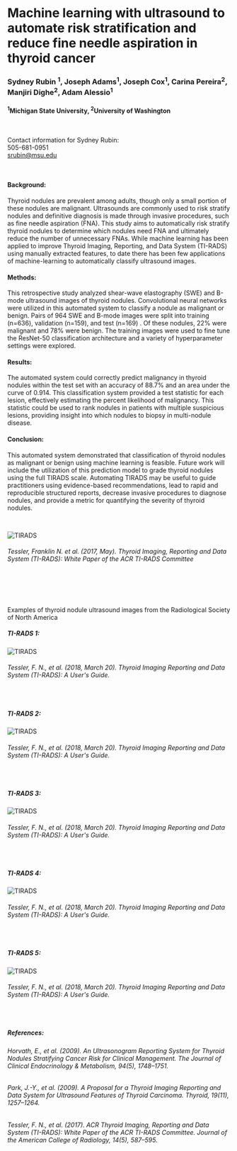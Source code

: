 # Machine learning with ultrasound to automate risk stratification and reduce fine needle aspiration in thyroid cancer

### Sydney Rubin <sup>1</sup>, Joseph Adams<sup>1</sup>, Joseph Cox<sup>1</sup>, Carina Pereira<sup>2</sup>, Manjiri Dighe<sup>2</sup>, Adam Alessio<sup>1</sup> 
#### <sup>1</sup>Michigan State University, <sup>2</sup>University of Washington
<br/>

Contact information for Sydney Rubin:
<br/>505-681-0951
<br/>srubin@msu.edu

<br/>

#### Background:
Thyroid nodules are prevalent among adults, though only a small portion of these nodules are malignant. Ultrasounds are commonly used to risk stratify nodules and definitive diagnosis is made through invasive procedures, such as fine needle aspiration (FNA). This study aims to automatically risk stratify thyroid nodules to determine which nodules need FNA and ultimately reduce the number of unnecessary FNAs. While machine learning has been applied to improve Thyroid Imaging, Reporting, and Data System (TI-RADS) using manually extracted features, to date there has been few applications of machine-learning to automatically classify ultrasound images. 

#### Methods:
This retrospective study analyzed shear-wave elastography (SWE) and B-mode ultrasound images of thyroid nodules. Convolutional neural networks were utilized in this automated system to classify a nodule as malignant or benign. Pairs of 964 SWE and B-mode images were split into training (n=636), validation (n=159), and test (n=169) . Of these nodules, 22% were malignant and 78% were benign. The training images were used to fine tune the ResNet-50 classification architecture and a variety of hyperparameter settings were explored. 

#### Results: 
The automated system could correctly predict malignancy in thyroid nodules within the test set with an accuracy of 88.7% and an area under the curve of 0.914. This classification system provided a test statistic for each lesion, effectively estimating the percent likelihood of malignancy. This statistic could be used to rank nodules in patients with multiple suspicious lesions, providing insight into which nodules to biopsy in multi-nodule disease. 

#### Conclusion:
This automated system demonstrated that classification of thyroid nodules as malignant or benign using machine learning is feasible. Future work will include the utilization of this prediction model to grade thyroid nodules using the full TIRADS scale. Automating TIRADS may be useful to guide practitioners using evidence-based recommendations, lead to rapid and reproducible structured reports, decrease invasive procedures to diagnose nodules, and provide a metric for quantifying the severity of thyroid nodules.

<br/>

![TIRADS](TIRADS.jpg)
###### Tessler, Franklin N. et al. (2017, May). Thyroid Imaging, Reporting and Data System (TI-RADS): White Paper of the ACR TI-RADS Committee


<br/><br/><br/>

Examples of thyroid nodule ultrasound images from the Radiological Society of North America

##### TI-RADS 1: 

![TIRADS](TR1.gif)
###### Tessler, F. N., et al. (2018, March 20). Thyroid Imaging Reporting and Data System (TI-RADS): A User's Guide.

<br/>

##### TI-RADS 2: 
![TIRADS](TR2.gif)
###### Tessler, F. N., et al. (2018, March 20). Thyroid Imaging Reporting and Data System (TI-RADS): A User's Guide.

<br/>

##### TI-RADS 3: 

![TIRADS](TR3.gif)
###### Tessler, F. N., et al. (2018, March 20). Thyroid Imaging Reporting and Data System (TI-RADS): A User's Guide.

<br/>

##### TI-RADS 4: 

![TIRADS](TR4.gif)
###### Tessler, F. N., et al. (2018, March 20). Thyroid Imaging Reporting and Data System (TI-RADS): A User's Guide.

<br/>

##### TI-RADS 5: 

![TIRADS](TR5.gif)
###### Tessler, F. N., et al. (2018, March 20). Thyroid Imaging Reporting and Data System (TI-RADS): A User's Guide.

<br/>



##### References:
###### Horvath, E., et al. (2009). An Ultrasonogram Reporting System for Thyroid Nodules Stratifying Cancer Risk for Clinical Management. The Journal of Clinical Endocrinology & Metabolism, 94(5), 1748–1751.
###### Park, J.-Y., et al. (2009). A Proposal for a Thyroid Imaging Reporting and Data System for Ultrasound Features of Thyroid Carcinoma. Thyroid, 19(11), 1257–1264.
###### Tessler, F. N., et al. (2017). ACR Thyroid Imaging, Reporting and Data System (TI-RADS): White Paper of the ACR TI-RADS Committee. Journal of the American College of Radiology, 14(5), 587–595.
